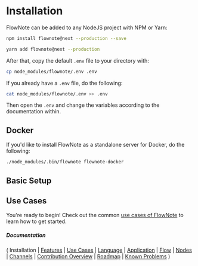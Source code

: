 # Installation

FlowNote can be added to any NodeJS project with NPM or Yarn:

```bash
npm install flownote@next --production --save
```

```bash
yarn add flownote@next --production
```

After that, copy the default `.env` file to your directory with:

```bash
cp node_modules/flownote/.env .env
```

If you already have a `.env` file, do the following:

```bash
cat node_modules/flownote/.env >> .env
```

Then open the `.env` and change the variables according to the documentation within.

## Docker

If you'd like to install FlowNote as a standalone server for Docker, do the following:

```bash
./node_modules/.bin/flownote flownote-docker
```

## Basic Setup

## Use Cases

You're ready to begin!  Check out the common [use cases of FlowNote](03-use-cases.md) to learn how to get started.

##### Documentation

( 
Installation | 
[Features](02-features.md) | 
[Use Cases](03-use-cases.md) | 
[Language](04-language.md) | 
[Application](05-application.md) | 
[Flow](06-flow.md) | 
[Nodes](07-nodes.md) | 
[Channels](08-channels.md) | 
[Contribution Overview](09-contribution.md) | 
[Roadmap](10-roadmap.md) | 
[Known Problems](11-known-problems.md)
)